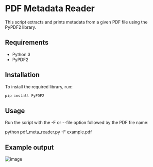 # PDF Metadata Reader

This script extracts and prints metadata from a given PDF file using the PyPDF2 library.

## Requirements

- Python 3
- PyPDF2

## Installation

To install the required library, run:

```bash
pip install PyPDF2
```

## Usage

Run the script with the -F or --file option followed by the PDF file name:

python pdf_meta_reader.py -F example.pdf

## Example output

![image](https://github.com/Zendeni/playing_with_python/assets/53412927/9c543ca5-c37c-4781-a6f5-3c1048799f31)

